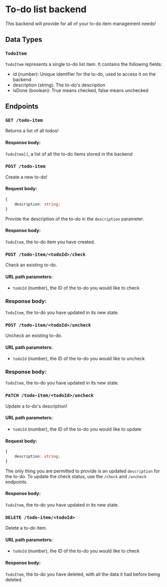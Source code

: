 # To-do list backend

This backend will provide for all of your to-do item management needs!

## Data Types
### `TodoItem`
`TodoItem` represents a single to-do list item. It contains the following fields:
- id (number): Unique identifier for the to-do, used to access it on the backend
- description (string): The to-do's description
- isDone (boolean): True means checked, false means unchecked

## Endpoints

### `GET /todo-item`
Returns a list of all todos!

#### Response body:
`TodoItem[]`, a list of all the to-do items stored in the backend

### `POST /todo-item`
Create a new to-do!

#### Request body:
```ts
{
    description: string;
}
```
Provide the description of the to-do in the `description` parameter.

#### Response body:
`TodoItem`, the to-do item you have created.

### `POST /todo-item/<todoId>/check`
Check an existing to-do.

#### URL path parameters:
- `todoId` (number), the ID of the to-do you would like to check

### Response body:
`TodoItem`, the to-do you have updated in its new state.

### `POST /todo-item/<todoId>/uncheck`
Uncheck an existing to-do.

#### URL path parameters:
- `todoId` (number), the ID of the to-do you would like to uncheck

### Response body:
`TodoItem`, the to-do you have updated in its new state.

### `PATCH /todo-item/<todoId>/uncheck`
Update a to-do's description!

#### URL path parameters:
- `todoId` (number), the ID of the to-do you would like to update

#### Request body:
```ts
{
    description: string;
}
```
The only thing you are permitted to provide is an updated `description` for the to-do. To update the check status, use the `/check` and `/uncheck` endpoints.

#### Response body:
`TodoItem`, the to-do you have updated in its new state.

### `DELETE /todo-item/<todoId>`
Delete a to-do item.

#### URL path parameters:
- `todoId` (number), the ID of the to-do you would like to check

#### Response body:
`TodoItem`, the to-do you have deleted, with all the data it had before being deleted.
